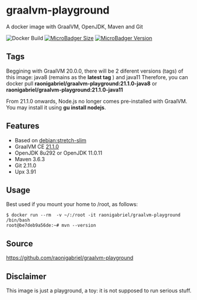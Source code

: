 # graalvm-playground
A docker image with GraalVM, OpenJDK, Maven and Git

![Docker Build](https://github.com/raonigabriel/graalvm-playground/workflows/Docker%20Build/badge.svg)
[![MicroBadger Size](https://images.microbadger.com/badges/image/raonigabriel/graalvm-playground.svg)](https://microbadger.com/images/raonigabriel/graalvm-playground)
[![MicroBadger Version](https://images.microbadger.com/badges/version/raonigabriel/graalvm-playground.svg)](https://microbadger.com/images/raonigabriel/graalvm-playground)

## Tags
Beggining with GraalVM 20.0.0, there will be 2 diferent versions (tags) of this image: java8 (remains as the **latest tag** ) and java11 
Therefore, you can docker pull **raonigabriel/graalvm-playground:21.1.0-java8** or **raonigabriel/graalvm-playground:21.1.0-java11**

From 21.1.0 onwards, Node.js no longer comes pre-installed with GraalVM. You may install it using **gu install nodejs**.

## Features
- Based on [debian:stretch-slim](https://hub.docker.com/r/library/debian/)
- GraalVM CE [21.1.0](https://github.com/oracle/graal/releases/tag/vm-21.1.0)
- OpenJDK 8u292 or OpenJDK 11.0.11
- Maven 3.6.3
- Git 2.11.0
- Upx 3.91

## Usage
Best used if you mount your home to /root, as follows:
```
$ docker run --rm  -v ~/:/root -it raonigabriel/graalvm-playground /bin/bash
root@be7deb9a56de:~# mvn --version
```
## Source
https://github.com/raonigabriel/graalvm-playground

## Disclaimer
This image is just a playground, a toy: it is not supposed to run serious stuff.
